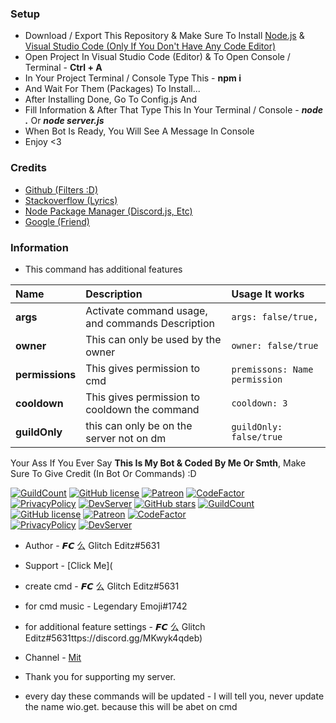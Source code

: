 ### Setup
- Download / Export This Repository & Make Sure To Install [Node.js](https://nodejs.org/en/) & [Visual Studio Code (Only If You Don't Have Any Code Editor)](https://code.visualstudio.com/)
- Open Project In Visual Studio Code (Editor) & To Open Console / Terminal - **Ctrl + A**
- In Your Project Terminal / Console Type This - **npm i**
- And Wait For Them (Packages) To Install...
- After Installing Done, Go To Config.js And
- Fill Information & After That Type This In Your Terminal / Console - **_node ._** Or **_node server.js_**
- When Bot Is Ready, You Will See A Message In Console
- Enjoy <3

### Credits
- [Github (Filters :D)](https://github.com)
- [Stackoverflow (Lyrics)](https://stackoverflow.com)
- [Node Package Manager (Discord.js, Etc)](https://www.npmjs.com/)
- [Google (Friend)](https://google.com)

### Information
- This command has additional features

| Name | Description | Usage It works |
| :--- | :--- | :--- |
| **args** | Activate command usage, and commands Description | `args: false/true,` |  
| **owner** | This can only be used by the owner | `owner: false/true` |  
| **permissions** | This gives permission to cmd | `premissons: Name permission` |  
| **cooldown** | This gives permission to cooldown the command | `cooldown: 3` |  
| **guildOnly** | this can only be on the server not on dm | `guildOnly: false/true` | 

Your Ass If You Ever Say **This Is My Bot & Coded By Me Or Smth**, Make Sure To Give Credit (In Bot Or Commands) :D

[![GuildCount](https://img.shields.io/badge/dynamic/json.svg?label=servers&url=https%3A%2F%2Fdiscord.bots.gg%2Fapi%2Fv1%2Fbots%2F790937024941129759&query=%24.guildCount&colorB=71A2B1)](https://discord.bots.gg/bots/240254129333731328)
[![GitHub license](https://img.shields.io/github/license/jagrosh/Vortex.svg)](https://github.com/jagrosh/Vortex/blob/master/LICENSE)
[![Patreon](https://img.shields.io/badge/Donate-Patreon-orange.svg)](https://www.patreon.com/jagrosh) 
[![CodeFactor](https://www.codefactor.io/repository/github/jagrosh/vortex/badge)](https://www.codefactor.io/repository/github/jagrosh/vortex)
<br>
[![PrivacyPolicy](https://img.shields.io/badge/Privacy%20Policy--lightgrey.svg?style=social)](https://gist.github.com/jagrosh/f1df4441f94ca06274fa78db7cc3c526#privacy-policy)
[![DevServer](https://discordapp.com/api/guilds/773194751411355698/widget.png?style=shield)](https://discord.gg/MKwyk4qdeb)
[![GitHub stars](https://img.shields.io/github/stars/jagrosh/Vortex.svg?style=social&label=Stars&style=flat)](https://github.com/jagrosh/Vortex/stargazers)
[![GuildCount](https://img.shields.io/badge/dynamic/json.svg?label=servers&url=https%3A%2F%2Fdiscord.bots.gg%2Fapi%2Fv1%2Fbots%2F240254129333731328&query=%24.guildCount&colorB=71A2B1)](https://discord.bots.gg/bots/240254129333731328)
[![GitHub license](https://img.shields.io/github/license/jagrosh/Vortex.svg)](https://github.com/jagrosh/Vortex/blob/master/LICENSE)
[![Patreon](https://img.shields.io/badge/Donate-Patreon-orange.svg)](https://www.patreon.com/jagrosh) 
[![CodeFactor](https://www.codefactor.io/repository/github/jagrosh/vortex/badge)](https://www.codefactor.io/repository/github/jagrosh/vortex)
<br>
[![PrivacyPolicy](https://img.shields.io/badge/Privacy%20Policy--lightgrey.svg?style=social)](https://gist.github.com/jagrosh/f1df4441f94ca06274fa78db7cc3c526#privacy-policy)
[![DevServer](https://discordapp.com/api/guilds/773194751411355698/widget.png?style=shield)](https://discord.gg/MKwyk4qdeb)



- Author - 𝙁𝘾 么 Glitch Editz#5631 
- Support - [Click Me](
- create cmd - 𝙁𝘾 么 Glitch Editz#5631
- for cmd music - Legendary Emoji#1742
- for additional feature settings - 𝙁𝘾 么 Glitch Editz#5631ttps://discord.gg/MKwyk4qdeb)
- Channel - [Mit](https://www.youtube.com/channel/UCpLctSYrYYQm58ul219kMwg)

- Thank you for supporting my server.
- every day these commands will be updated - I will tell you, never
 update the name wio.get. because this will be abet on cmd
